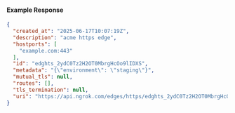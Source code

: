 <!-- Code generated for API Clients. DO NOT EDIT. -->

#### Example Response

```json
{
  "created_at": "2025-06-17T10:07:19Z",
  "description": "acme https edge",
  "hostports": [
    "example.com:443"
  ],
  "id": "edghts_2ydC0Tz2H2OT0MbrgHcOo9lIDXS",
  "metadata": "{\"environment\": \"staging\"}",
  "mutual_tls": null,
  "routes": [],
  "tls_termination": null,
  "uri": "https://api.ngrok.com/edges/https/edghts_2ydC0Tz2H2OT0MbrgHcOo9lIDXS"
}
```
